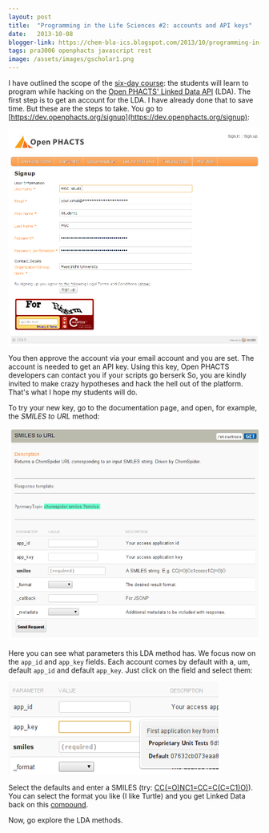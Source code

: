 ```yaml
---
layout: post
title:  "Programming in the Life Sciences #2: accounts and API keys"
date:   2013-10-08
blogger-link: https://chem-bla-ics.blogspot.com/2013/10/programming-in-life-sciences-2-accounts.html
tags: pra3006 openphacts javascript rest
image: /assets/images/gscholar1.png
---
```


I have outlined the scope of the [six-day course](http://chem-bla-ics.blogspot.nl/2013/10/programming-in-life-sciences-1-six-day.html):
the students will learn to program while hacking on the [Open PHACTS' Linked Data API](https://dev.openphacts.org/docs) (LDA). The first
step is to get an account for the LDA. I have already done that to save time. But these are the steps to take. You go to
[https://dev.openphacts.org/signup](https://dev.openphacts.org/signup):

![](/assets/images/gscholar1.png)

You then approve the account via your email account and you are set. The account is needed to get an API key. Using this key,
Open PHACTS developers can contact you if your scripts go berserk  So, you are kindly invited to make crazy hypotheses and hack the
hell out of the platform. That's what I hope my students will do.

To try your new key, go to the documentation page, and open, for example, the *SMILES to URL* method:

![](/assets/images/mscpils.png)

Here you can see what parameters this LDA method has. We focus now on the `app_id` and `app_key` fields. Each account comes by default
with a, um, default `app_id` and default `app_key`. Just click on the field and select them:

![](/assets/images/mscpils1.png)

Select the defaults and enter a SMILES (try: [CC(=O)NC1=CC=C(C=C1)O)](https://apps.ideaconsult.net:8080/ambit2/depict?search=CC(=O)NC1=CC=C(C=C1)O)).
You can select the format you like (I like Turtle) and you get Linked Data back on this [compound](https://rdf.chemspider.com/1906).

Now, go explore the LDA methods.
